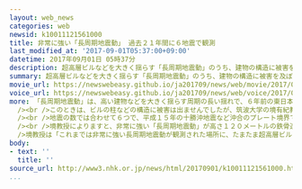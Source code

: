 ```yaml
---
layout: web_news
categories: web
newsid: k10011121561000
title: 非常に強い「長周期地震動」 過去２１年間に６地震で観測
last_modified_at: '2017-09-01T05:37:00+09:00'
datetime: 2017年09月01日 05時37分
description: 超高層ビルなどを大きく揺らす「長周期地震動」のうち、建物の構造に被害を及ぼすおそれのある非常に強い揺れが、過去２０年余りの間に６つの地震で観測されていたことが、専門家の分析でわかりました。リスクを認識し、対策を検討する必要があると指摘しています。
summary: 超高層ビルなどを大きく揺らす「長周期地震動」のうち、建物の構造に被害を及ぼすおそれのある非常に強い揺れが、過去２０年余りの間に６つの地震で観測されていたことが、専門家の分析でわかりました。リスクを認識し、対策を検討する必要があると指摘しています。
movie_url: https://newswebeasy.github.io/ja201709/news/web/movie/2017/09/01/k10011121561000.mp4
voice_url: https://newswebeasy.github.io/ja201709/news/web/voice/2017/09/01/k10011121561000.mp3
more: 「長周期地震動」は、高い建物などを大きく揺らす周期の長い揺れで、６年前の東日本大震災では、震源から遠く離れた東京や大阪などの超高層ビルが１０分以上揺れ続けました。<br
  /><br />このときは、ビルの柱などの構造に被害は出ませんでしたが、筑波大学の境有紀教授が去年５月までの２１年間に震度６弱以上の揺れを記録した全国の５１２の地震計のデータを分析したところ、全体の４％にあたる２１の地点で、ビルの構造に被害を及ぼすおそれのある非常に強い「長周期地震動」が観測されていたことがわかりました。<br
  /><br />地震の数では合わせて６つで、平成１５年の十勝沖地震など沖合のプレート境界で起きる「海溝型地震」に加え、去年４月の熊本地震や平成１６年の新潟県中越地震などの「直下型地震」も含まれています。<br
  /><br />境教授によりますと、非常に強い「長周期地震動」が高さ１２０メートルの鉄骨造の超高層ビルを襲った場合、柱が変形するなど、構造に深刻な被害が出るおそれがあるということです。<br
  />境教授は「これまでは非常に強い長周期地震動が観測された場所に、たまたま超高層ビルがなかったため深刻な被害が出なかったと考えられる」と述べ、今後はリスクを認識し、対策を検討する必要があると指摘しています。
body:
- text: ''
  title: ''
source_url: http://www3.nhk.or.jp/news/html/20170901/k10011121561000.html
...
```

